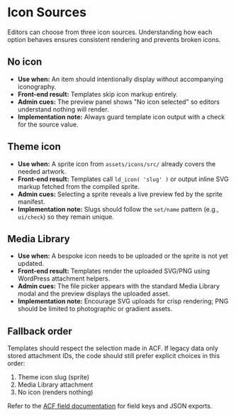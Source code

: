 # Icon Sources

Editors can choose from three icon sources. Understanding how each option behaves ensures consistent rendering and prevents broken icons.

## No icon

- **Use when:** An item should intentionally display without accompanying iconography.
- **Front-end result:** Templates skip icon markup entirely.
- **Admin cues:** The preview panel shows "No icon selected" so editors understand nothing will render.
- **Implementation note:** Always guard template icon output with a check for the source value.

## Theme icon

- **Use when:** A sprite icon from `assets/icons/src/` already covers the needed artwork.
- **Front-end result:** Templates call `ld_icon( 'slug' )` or output inline SVG markup fetched from the compiled sprite.
- **Admin cues:** Selecting a sprite reveals a live preview fed by the sprite manifest.
- **Implementation note:** Slugs should follow the `set/name` pattern (e.g., `ui/check`) so they remain unique.

## Media Library

- **Use when:** A bespoke icon needs to be uploaded or the sprite is not yet updated.
- **Front-end result:** Templates render the uploaded SVG/PNG using WordPress attachment helpers.
- **Admin cues:** The file picker appears with the standard Media Library modal and the preview displays the uploaded asset.
- **Implementation note:** Encourage SVG uploads for crisp rendering; PNG should be limited to photographic or gradient assets.

## Fallback order

Templates should respect the selection made in ACF. If legacy data only stored attachment IDs, the code should still prefer explicit choices in this order:

1. Theme icon slug (sprite)
2. Media Library attachment
3. No icon (renders nothing)

Refer to the [ACF field documentation](acf-field-icons.md) for field keys and JSON exports.
